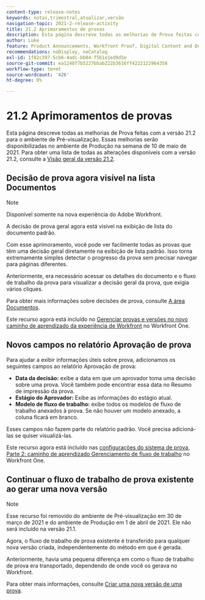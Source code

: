 ```yaml
---
content-type: release-notes
keywords: notas,trimestral,atualizar,versão
navigation-topic: 2021-2-release-activity
title: 21.2 Aprimoramentos de provas
description: Esta página descreve todas as melhorias de Prova feitas com a versão 21.2 para o ambiente de Pré-visualização. Essas melhorias serão disponibilizadas no ambiente de Produção na semana de 10 de maio de 2021. Para obter uma lista de todas as alterações disponíveis com a versão 21.2, consulte Visão geral da versão 21.2.
author: Luke
feature: Product Announcements, Workfront Proof, Digital Content and Documents
recommendations: noDisplay, noCatalog
exl-id: 1f82c397-5cb6-4adc-bb84-f5b1e1ed9d5e
source-git-commit: ea1248f7b5227bbab222b3616ff4222122964358
workflow-type: tm+mt
source-wordcount: '426'
ht-degree: 0%

---
```


# 21.2 Aprimoramentos de provas

Esta página descreve todas as melhorias de Prova feitas com a versão 21.2 para o ambiente de Pré-visualização. Essas melhorias serão disponibilizadas no ambiente de Produção na semana de 10 de maio de 2021. Para obter uma lista de todas as alterações disponíveis com a versão 21.2, consulte a [Visão geral da versão 21.2](../../../product-announcements/product-releases/21.2-release-activity/21-2-release-overview.md).

## Decisão de prova agora visível na lista Documentos

>[!NOTE]
>
>Disponível somente na nova experiência do Adobe Workfront.

A decisão de prova geral agora está visível na exibição de lista do documento padrão.

Com esse aprimoramento, você pode ver facilmente todas as provas que têm uma decisão geral diretamente na exibição de lista padrão. Isso torna extremamente simples detectar o progresso da prova sem precisar navegar para páginas diferentes.

Anteriormente, era necessário acessar os detalhes do documento e o fluxo de trabalho da prova para visualizar a decisão geral da prova, que exigia vários cliques.

Para obter mais informações sobre decisões de prova, consulte [A área Documentos](../../../documents/managing-documents/documents-area.md).

Este recurso agora está incluído no [Gerenciar provas e versões no novo caminho de aprendizado da experiência de Workfront](https://one.workfront.com/s/learningpath3/manage-proofs-and-versions-in-the-new-workfront-experience-MCPBYNLTQSS5H4NG7C27IPCVR5YA) no Workfront One.

## Novos campos no relatório Aprovação de prova

Para ajudar a exibir informações úteis sobre prova, adicionamos os seguintes campos ao relatório Aprovação de prova:

* **Data da decisão:** exibe a data em que um aprovador toma uma decisão sobre uma prova. Você também pode encontrar essa data no Resumo de impressão da prova.
* **Estágio do Aprovador:** Exibe as informações do estágio atual.
* **Modelo de fluxo de trabalho:** exibe todos os modelos de fluxo de trabalho anexados à prova. Se não houver um modelo anexado, a coluna ficará em branco.

Esses campos não fazem parte do relatório padrão. Você precisa adicioná-las se quiser visualizá-las.

Este recurso agora está incluído nas [configurações do sistema de prova, Parte 2: caminho de aprendizado Gerenciamento de fluxo de trabalho](https://one.workfront.com/s/learningpath3/proof-system-setups-part-2-workflow-management-MCKUF6NTIJ6BGMXHBCXXX6NN53EA) no Workfront One.

## Continuar o fluxo de trabalho de prova existente ao gerar uma nova versão

>[!NOTE]
>
>Esse recurso foi removido do ambiente de Pré-visualização em 30 de março de 2021 e do ambiente de Produção em 1 de abril de 2021. Ele não será incluído na versão 21.1.

Agora, o fluxo de trabalho de prova existente é transferido para qualquer nova versão criada, independentemente do método em que é gerada.

Anteriormente, havia uma pequena diferença em como o fluxo de trabalho de prova era transportado, dependendo de onde você os gerava no Workfront.

Para obter mais informações, consulte [Criar uma nova versão de uma prova](../../../review-and-approve-work/proofing/managing-proofs-within-workfront/create-new-proof-version.md).
